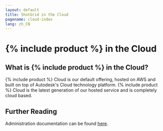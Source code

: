 ```yaml
---
layout: default
title: ShotGrid in the Cloud
pagename: cloud-index
lang: zh_CN
---
```


# {% include product %} in the Cloud

## What is {% include product %} in the Cloud?

{% include product %} Cloud is our default offering, hosted on AWS and built on top of Autodesk's Cloud technology platform. {% include product %} Cloud is the latest generation of our hosted service and is completely cloud based.

## Further Reading

Administration documentation can be found [here](https://support.shotgunsoftware.com/hc/en-us/categories/202866127-Shotgun-Admin-Guide).